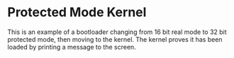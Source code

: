 # Protected Mode Kernel
This is an example of a bootloader changing from 16 bit real mode to 32 bit protected mode, then moving to the kernel.
The kernel proves it has been loaded by printing a message to the screen.
